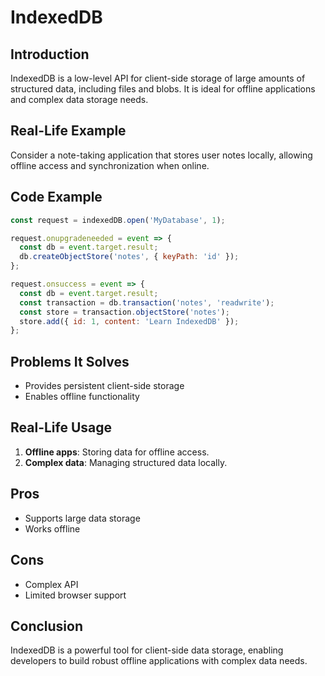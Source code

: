 # IndexedDB

## Introduction
IndexedDB is a low-level API for client-side storage of large amounts of structured data, including files and blobs. It is ideal for offline applications and complex data storage needs.

## Real-Life Example
Consider a note-taking application that stores user notes locally, allowing offline access and synchronization when online.

## Code Example
```javascript
const request = indexedDB.open('MyDatabase', 1);

request.onupgradeneeded = event => {
  const db = event.target.result;
  db.createObjectStore('notes', { keyPath: 'id' });
};

request.onsuccess = event => {
  const db = event.target.result;
  const transaction = db.transaction('notes', 'readwrite');
  const store = transaction.objectStore('notes');
  store.add({ id: 1, content: 'Learn IndexedDB' });
};
```

## Problems It Solves
- Provides persistent client-side storage
- Enables offline functionality

## Real-Life Usage
1. **Offline apps**: Storing data for offline access.
2. **Complex data**: Managing structured data locally.

## Pros
- Supports large data storage
- Works offline

## Cons
- Complex API
- Limited browser support

## Conclusion
IndexedDB is a powerful tool for client-side data storage, enabling developers to build robust offline applications with complex data needs.
